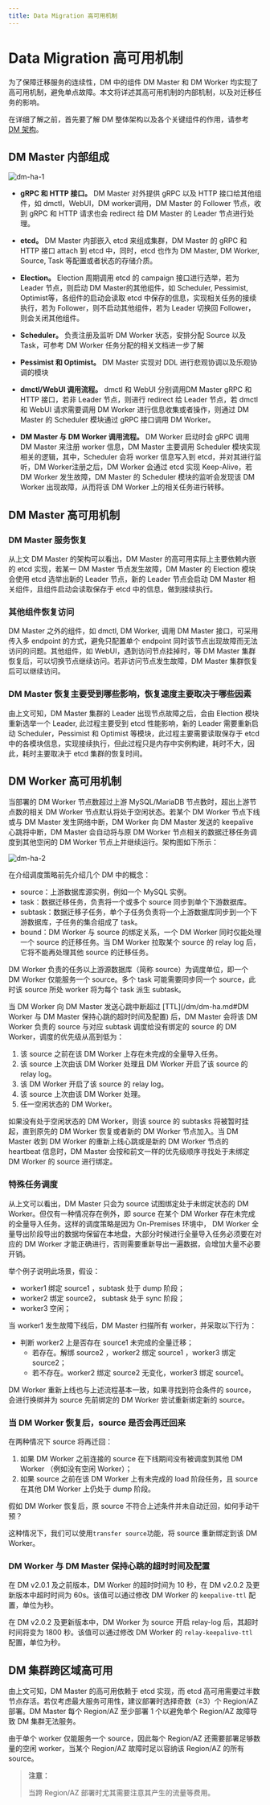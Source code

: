 ```yaml
---
title: Data Migration 高可用机制
---
```


# Data Migration 高可用机制

为了保障迁移服务的连续性，DM 中的组件 DM Master 和 DM Worker 均实现了高可用机制，避免单点故障。本文将详述其高可用机制的内部机制，以及对迁移任务的影响。

在详细了解之前，首先要了解 DM 整体架构以及各个关键组件的作用，请参考 [DM 架构](/dm/dm-arch.md)。

## DM Master 内部组成

![dm-ha-1](/media/dm/dm-ha-1.png)

- **gRPC 和 HTTP 接口。** DM Master 对外提供 gRPC 以及 HTTP 接口给其他组件，如 dmctl，WebUI，DM worker调用，DM Master 的 Follower 节点，收到 gRPC 和 HTTP 请求也会 redirect 给 DM Master 的 Leader 节点进行处理。

- **etcd。** DM Master 内部嵌入 etcd 来组成集群，DM Master 的 gRPC 和 HTTP 接口 attach 到 etcd 中，同时，etcd 也作为 DM Master, DM Worker, Source, Task 等配置或者状态的存储介质。

- **Election。** Election 周期调用 etcd 的 campaign 接口进行选举，若为 Leader 节点，则启动 DM Master的其他组件，如 Scheduler, Pessimist, Optimist等，各组件的启动会读取 etcd 中保存的信息，实现相关任务的接续执行，若为 Follower，则不启动其他组件，若为 Leader 切换回 Follower，则会关闭其他组件。

- **Scheduler。** 负责注册及监听 DM Worker 状态，安排分配 Source 以及 Task，可参考 DM Worker 任务分配的相关文档进一步了解

- **Pessimist 和 Optimist。** DM Master 实现对 DDL 进行悲观协调以及乐观协调的模块

- **dmctl/WebUI 调用流程。** dmctl 和 WebUI 分别调用DM Master gRPC 和 HTTP 接口，若非 Leader 节点，则进行 redirect 给 Leader 节点，若 dmctl 和 WebUI 请求需要调用 DM Worker 进行信息收集或者操作，则通过 DM Master 的 Scheduler 模块通过 gRPC 接口调用 DM Worker。

- **DM Master 与 DM Worker 调用流程。** DM Worker 启动时会 gRPC 调用 DM Master 来注册 worker 信息，DM Master 主要调用 Scheduler 模块实现相关的逻辑，其中，Scheduler 会将 worker 信息写入到 etcd，并对其进行监听，DM Worker注册之后，DM Worker 会通过 etcd 实现 Keep-Alive，若 DM Worker 发生故障，DM Master 的 Scheduler 模块的监听会发现该 DM Worker 出现故障，从而将该 DM Worker 上的相关任务进行转移。

## DM Master 高可用机制

### DM Master 服务恢复

从上文 DM Master 的架构可以看出，DM Master 的高可用实际上主要依赖内嵌的 etcd 实现，若某一 DM Master 节点发生故障，DM Master 的 Election 模块会使用 etcd 选举出新的 Leader 节点，新的 Leader 节点会启动 DM Master 相关组件，且组件启动会读取保存于 etcd 中的信息，做到接续执行。

### 其他组件恢复访问

DM Master 之外的组件，如 dmctl, DM Worker, 调用 DM Master 接口，可采用传入多 endpoint 的方式，避免只配置单个 endpoint 同时该节点出现故障而无法访问的问题。其他组件，如 WebUI，遇到访问节点挂掉时，等 DM Master 集群恢复后，可以切换节点继续访问。若非访问节点发生故障，DM Master 集群恢复后可以继续访问。

### DM Master 恢复主要受到哪些影响，恢复速度主要取决于哪些因素 

由上文可知，DM Master 集群的 Leader 出现节点故障之后，会由 Election 模块重新选举一个 Leader, 此过程主要受到 etcd 性能影响，新的 Leader 需要重新启动 Scheduler，Pessimist 和 Optimist 等模块，此过程主要需要读取保存于 etcd 中的各模块信息，实现接续执行，但此过程只是内存中实例构建，耗时不大，因此，耗时主要取决于 etcd 集群的恢复时间。

## DM Worker 高可用机制

当部署的 DM Worker 节点数超过上游 MySQL/MariaDB 节点数时，超出上游节点数的相关 DM Worker 节点默认将处于空闲状态。若某个 DM Worker 节点下线或与 DM Master 发生网络中断，DM Worker 向 DM Master 发送的 keepalive 心跳将中断，DM Master 会自动将与原 DM Worker 节点相关的数据迁移任务调度到其他空闲的 DM Worker 节点上并继续运行。架构图如下所示：

![dm-ha-2](/media/dm/dm-ha-2.png)

在介绍调度策略前先介绍几个 DM 中的概念：

- source：上游数据库源实例，例如一个 MySQL 实例。
- task：数据迁移任务，负责将一个或多个 source 同步到单个下游数据库。
- subtask：数据迁移子任务，单个子任务负责将一个上游数据库同步到一个下游数据库，子任务的集合组成了 task。
- bound：DM Worker 与 source 的绑定关系，一个 DM Worker 同时仅能处理一个 source 的迁移任务。当 DM Worker 拉取某个 source 的 relay log 后，它将不能再处理其他 source 的迁移任务。

DM Worker 负责的任务以上游源数据库（简称 source）为调度单位，即一个 DM Worker 仅能服务一个 source。多个 task 可能需要同步同一个 source，此时该 source 所处 worker 将为每个 task 派生 subtask。

当 DM Worker 向 DM Master 发送心跳中断超过 [TTL](/dm/dm-ha.md#DM Worker 与 DM Master 保持心跳的超时时间及配置) 后，DM Master 会将该 DM Worker 负责的 source 与对应 subtask 调度给没有绑定的 source 的 DM Worker，调度的优先级从高到低为：

1. 该 source 之前在该 DM Worker 上存在未完成的全量导入任务。
2. 该 source 上次由该 DM Worker 处理且 DM Worker 开启了该 source 的 relay log。
3. 该 DM Worker 开启了该 source 的 relay log。
4. 该 source 上次由该 DM Worker 处理。
5. 任一空闲状态的 DM Worker。

如果没有处于空闲状态的 DM Worker，则该 source 的 subtasks 将被暂时挂起，直到原先的 DM Worker 恢复或者新的 DM Worker 节点加入。当 DM Master 收到 DM Worker 的重新上线心跳或是新的 DM Worker 节点的 heartbeat 信息时，DM Master 会按和前文一样的优先级顺序寻找处于未绑定 DM Worker 的 source 进行绑定。

### 特殊任务调度

从上文可以看出，DM Master 只会为 source 试图绑定处于未绑定状态的 DM Worker。但仅有一种情况存在例外，即 source 在某个 DM Worker 存在未完成的全量导入任务。这样的调度策略是因为 On-Premises 环境中， DM Worker 全量导出阶段导出的数据均保留在本地盘，大部分时候进行全量导入任务必须要在对应的 DM Worker 才能正确进行，否则需要重新导出一遍数据，会增加大量不必要开销。

举个例子说明此场景，假设：

- worker1 绑定 source1 ，subtask 处于 dump 阶段；
- worker2 绑定 source2， subtask 处于 sync 阶段；
- worker3 空闲；

当 worker1 发生故障下线后，DM Master 扫描所有 worker，并采取以下行为：

- 判断 worker2 上是否存在 source1 未完成的全量迁移；
    - 若存在。解绑 source2 ，worker2 绑定 source1 ，worker3 绑定 source2；
    - 若不存在。worker2 绑定 source2 无变化，worker3 绑定 source1。

DM Worker 重新上线也与上述流程基本一致，如果寻找到符合条件的 source，会进行换绑并为 source 先前绑定的 DM Worker 尝试重新绑定新的 source。

### 当 DM Worker 恢复后，source 是否会再迁回来

在两种情况下 source 将再迁回：

1. 如果 DM Worker 之前连接的 source 在下线期间没有被调度到其他 DM Worker （例如没有空闲 Worker）；
2. 如果 source 之前在该 DM Worker 上有未完成的 load 阶段任务，且 source 在其他 DM Worker 上仍处于 dump 阶段。

假如 DM Worker 恢复后，原 source 不符合上述条件并未自动迁回，如何手动干预？

这种情况下，我们可以使用`transfer source`功能，将 source 重新绑定到该 DM Worker。

### DM Worker 与 DM Master 保持心跳的超时时间及配置

在 DM v2.0.1 及之前版本，DM Worker 的超时时间为 10 秒，在 DM v2.0.2 及更新版本中超时时间为 60s。该值可以通过修改 DM Worker 的 `keepalive-ttl` 配置，单位为秒。

在 DM v2.0.2 及更新版本中，DM Worker 为 source 开启 relay-log 后，其超时时间将变为 1800 秒。该值可以通过修改 DM Worker 的 `relay-keepalive-ttl` 配置，单位为秒。

## DM 集群跨区域高可用

由上文可知，DM Master 的高可用依赖于 etcd 实现，而 etcd 高可用需要过半数节点存活。若仅考虑最大服务可用性，建议部署时选择奇数（≥3）个 Region/AZ 部署。DM Master 每个 Region/AZ 至少部署 1 个以避免单个 Region/AZ 故障导致 DM 集群无法服务。

由于单个 worker 仅能服务一个 source，因此每个 Region/AZ 还需要部署足够数量的空闲 worker，当某个 Region/AZ 故障时足以容纳该  Region/AZ 的所有 source。

> **注意：**
>
> 当跨 Region/AZ 部署时尤其需要注意其产生的流量等费用。
